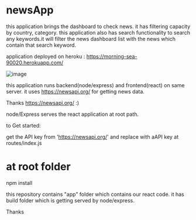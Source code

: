 # newsApp

this application brings the dashboard to check news. it has filtering capacity by country, category.
this application also has search functionality to search any keywords.it will filter the news dashboard list with the news which contain that search keyword.

application deployed on heroku : https://morning-sea-90020.herokuapp.com/

![image](https://user-images.githubusercontent.com/28824571/120118295-630a7780-c1af-11eb-80dd-e33215a38aec.png)

this application runs backend(node/express) and frontend(react) on same server. it uses https://newsapi.org/ for getting news data. 

Thanks https://newsapi.org/ :)

node/Express serves the react application at root path.

to Get started:

get the API key from 'https://newsapi.org/' and replace with aAPI key at routes/index.js

# at root folder
npm install

this repository contains "app" folder which contains our react code. it has build folder which is getting served by node/express.

Thanks
